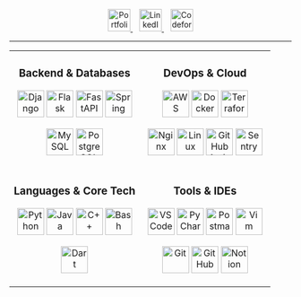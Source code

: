 <p align="center">
  <a href="https://omargawdat.github.io" target="_blank" aria-label="Portfolio">
    <img src="https://raw.githubusercontent.com/rahuldkjain/github-profile-readme-generator/master/src/images/icons/Social/dribbble.svg" alt="Portfolio" width="40" height="40" />
  </a>
  &nbsp;&nbsp;
  <a href="https://www.linkedin.com/in/omar-gawdat-2635b51b0" target="_blank" aria-label="LinkedIn">
    <img src="https://raw.githubusercontent.com/rahuldkjain/github-profile-readme-generator/master/src/images/icons/Social/linked-in-alt.svg" alt="LinkedIn" width="40" height="40" />
  </a>
  &nbsp;&nbsp;
  <a href="https://codeforces.com/profile/Omar.Gawdat" target="_blank" aria-label="Codeforces">
    <img src="https://raw.githubusercontent.com/rahuldkjain/github-profile-readme-generator/master/src/images/icons/Social/codeforces.svg" alt="Codeforces" width="40" height="40" />
  </a>
</p>

---

<div align="center">

<table align="center" width="100%" cellpadding="16" cellspacing="0">
  <colgroup>
    <col width="50%" />
    <col width="50%" />
  </colgroup>
  <tr>
    <td align="center" valign="top">
      <h3>Backend &amp; Databases</h3>
      <p>
        <img src="https://skillicons.dev/icons?i=django" alt="Django" width="48" height="48" />
        <img src="https://skillicons.dev/icons?i=flask" alt="Flask" width="48" height="48" />
        <img src="https://skillicons.dev/icons?i=fastapi" alt="FastAPI" width="48" height="48" />
        <img src="https://skillicons.dev/icons?i=spring" alt="Spring" width="48" height="48" />
      </p>
      <p>
        <img src="https://skillicons.dev/icons?i=mysql" alt="MySQL" width="48" height="48" />
        <img src="https://skillicons.dev/icons?i=postgres" alt="PostgreSQL" width="48" height="48" />
      </p>
    </td>
    <td align="center" valign="top">
      <h3>DevOps &amp; Cloud</h3>
      <p>
        <img src="https://skillicons.dev/icons?i=aws" alt="AWS" width="48" height="48" />
        <img src="https://skillicons.dev/icons?i=docker" alt="Docker" width="48" height="48" />
        <img src="https://skillicons.dev/icons?i=terraform" alt="Terraform" width="48" height="48" />
      </p>
      <p>
        <img src="https://skillicons.dev/icons?i=nginx" alt="Nginx" width="48" height="48" />
        <img src="https://skillicons.dev/icons?i=linux" alt="Linux" width="48" height="48" />
        <img src="https://skillicons.dev/icons?i=githubactions" alt="GitHub Actions" width="48" height="48" />
        <img src="https://skillicons.dev/icons?i=sentry" alt="Sentry" width="48" height="48" />
      </p>
    </td>
  </tr>
  <tr>
    <td align="center" valign="top">
      <h3>Languages &amp; Core Tech</h3>
      <p>
        <img src="https://skillicons.dev/icons?i=python" alt="Python" width="48" height="48" />
        <img src="https://skillicons.dev/icons?i=java" alt="Java" width="48" height="48" />
        <img src="https://skillicons.dev/icons?i=cpp" alt="C++" width="48" height="48" />
        <img src="https://skillicons.dev/icons?i=bash" alt="Bash" width="48" height="48" />
      </p>
      <p>
        <img src="https://skillicons.dev/icons?i=dart" alt="Dart" width="48" height="48" />
      </p>
    </td>
    <td align="center" valign="top">
      <h3>Tools &amp; IDEs</h3>
      <p>
        <img src="https://skillicons.dev/icons?i=vscode" alt="VS Code" width="48" height="48" />
        <img src="https://skillicons.dev/icons?i=pycharm" alt="PyCharm" width="48" height="48" />
        <img src="https://skillicons.dev/icons?i=postman" alt="Postman" width="48" height="48" />
        <img src="https://skillicons.dev/icons?i=vim" alt="Vim" width="48" height="48" />
      </p>
      <p>
        <img src="https://skillicons.dev/icons?i=git" alt="Git" width="48" height="48" />
        <img src="https://skillicons.dev/icons?i=github" alt="GitHub" width="48" height="48" />
        <img src="https://skillicons.dev/icons?i=notion" alt="Notion" width="48" height="48" />
      </p>
    </td>
  </tr>
</table>

</div>
